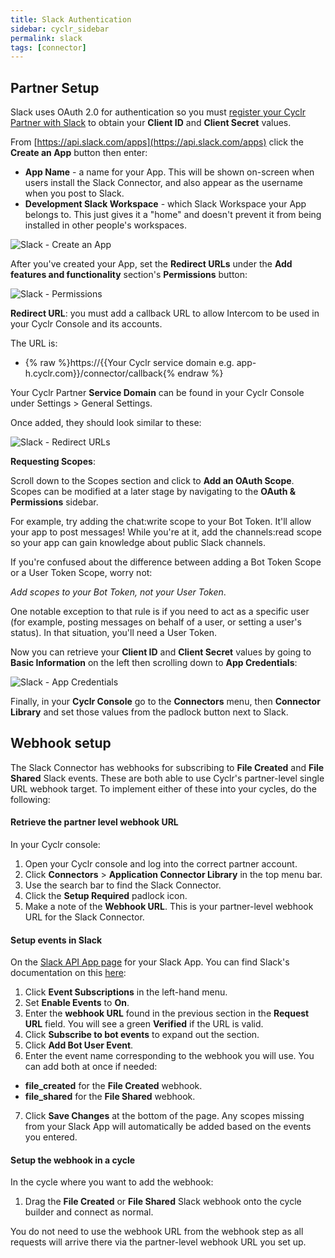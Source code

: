 ```yaml
---
title: Slack Authentication
sidebar: cyclr_sidebar
permalink: slack
tags: [connector]
---
```


## Partner Setup ##

Slack uses OAuth 2.0 for authentication so you must [register your Cyclr Partner with Slack](https://api.slack.com/apps) to obtain your **Client ID** and **Client Secret** values.

From [https://api.slack.com/apps](https://api.slack.com/apps) click the **Create an App** button then enter:
*  **App Name** - a name for your App.  This will be shown on-screen when users install the Slack Connector, and also appear as the username when you post to Slack.
*  **Development Slack Workspace** - which Slack Workspace your App belongs to.  This just gives it a "home" and doesn't prevent it from being installed in other people's workspaces.

![Slack - Create an App](./images/slack-create-an-app.png)


After you've created your App, set the **Redirect URLs** under the **Add features and functionality** section's **Permissions** button:

![Slack - Permissions](./images/slack-permissions.png)


**Redirect URL**: you must add a callback URL to allow Intercom to be used in your Cyclr Console and its accounts.

The URL is:

*   {% raw %}https://{{Your Cyclr service domain e.g. app-h.cyclr.com}}/connector/callback{% endraw %}

Your Cyclr Partner **Service Domain** can be found in your Cyclr Console under Settings > General Settings.

Once added, they should look similar to these:

![Slack - Redirect URLs](./images/slack-redirect-urls.png)

**Requesting Scopes**:

Scroll down to the Scopes section and click to **Add an OAuth Scope**. Scopes can be modified at a later stage by navigating to the **OAuth & Permissions** sidebar.

For example, try adding the chat:write scope to your Bot Token. It'll allow your app to post messages! While you're at it, add the channels:read scope so your app can gain knowledge about public Slack channels.

If you're confused about the difference between adding a Bot Token Scope or a User Token Scope, worry not:

*Add scopes to your Bot Token, not your User Token*.

One notable exception to that rule is if you need to act as a specific user (for example, posting messages on behalf of a user, or setting a user's status). In that situation, you'll need a User Token.


Now you can retrieve your **Client ID** and **Client Secret** values by going to **Basic Information** on the left then scrolling down to **App Credentials**:

![Slack - App Credentials](./images/slack-app-credentials.png)


Finally, in your **Cyclr Console** go to the **Connectors** menu, then **Connector Library** and set those values from the padlock button next to Slack.

## Webhook setup

The Slack Connector has webhooks for subscribing to **File Created** and **File Shared** Slack events. These are both able to use Cyclr's partner-level single URL webhook target. To implement either of these into your cycles, do the following:

#### Retrieve the partner level webhook URL

In your Cyclr console:

1. Open your Cyclr console and log into the correct partner account.
2. Click **Connectors** > **Application Connector Library** in the top menu bar.
3. Use the search bar to find the Slack Connector.
4. Click the **Setup Required** padlock icon.
5. Make a note of the **Webhook URL**. This is your partner-level webhook URL for the Slack Connector.

#### Setup events in Slack

On the [Slack API App page](https://api.slack.com/apps/) for your Slack App. You can find Slack's documentation on this [here](https://api.slack.com/apis/connections/events-api):

1. Click **Event Subscriptions** in the left-hand menu.
2. Set **Enable Events** to **On**.
3. Enter the **webhook URL** found in the previous section in the **Request URL** field. You will see a green **Verified** if the URL is valid.
4. Click **Subscribe to bot events** to expand out the section.
5. Click **Add Bot User Event**.
6. Enter the event name corresponding to the webhook you will use. You can add both at once if needed:
-   **file_created** for the **File Created** webhook.
-   **file_shared** for the **File Shared** webhook.

7. Click **Save Changes** at the bottom of the page. Any scopes missing from your Slack App will automatically be added based on the events you entered.

#### Setup the webhook in a cycle

In the cycle where you want to add the webhook:

1. Drag the **File Created** or **File Shared** Slack webhook onto the cycle builder and connect as normal.

You do not need to use the webhook URL from the webhook step as all requests will arrive there via the partner-level webhook URL you set up.
